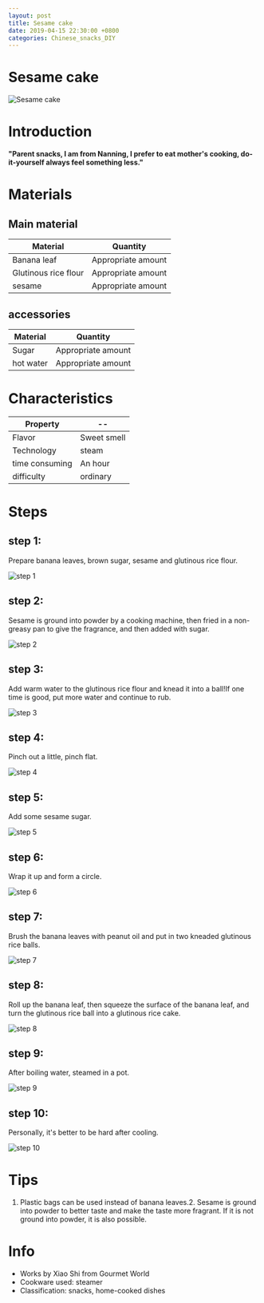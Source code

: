 ```yaml
---
layout: post
title: Sesame cake
date: 2019-04-15 22:30:00 +0800
categories: Chinese_snacks_DIY
---
```


# Sesame cake

![Sesame cake]({{site.baseurl}}/img/418192/418192.jpg)

# Introduction

**"Parent snacks, I am from Nanning, I prefer to eat mother's cooking, do-it-yourself always feel something less."**

# Materials


## Main material

Material|Quantity
--|--
Banana leaf|Appropriate amount
Glutinous rice flour|Appropriate amount
sesame|Appropriate amount

## accessories

Material|Quantity
--|--
Sugar|Appropriate amount
hot water|Appropriate amount

# Characteristics

Property|--
--|--
Flavor|Sweet smell
Technology|steam
time consuming|An hour
difficulty|ordinary

# Steps

## step 1:

Prepare banana leaves, brown sugar, sesame and glutinous rice flour.

![step 1]({{site.baseurl}}/img/418192/1.jpg)

## step 2:

Sesame is ground into powder by a cooking machine, then fried in a non-greasy pan to give the fragrance, and then added with sugar.

![step 2]({{site.baseurl}}/img/418192/2.jpg)

## step 3:

Add warm water to the glutinous rice flour and knead it into a ball!If one time is good, put more water and continue to rub.

![step 3]({{site.baseurl}}/img/418192/3.jpg)

## step 4:

Pinch out a little, pinch flat.

![step 4]({{site.baseurl}}/img/418192/4.jpg)

## step 5:

Add some sesame sugar.

![step 5]({{site.baseurl}}/img/418192/5.jpg)

## step 6:

Wrap it up and form a circle.

![step 6]({{site.baseurl}}/img/418192/6.jpg)

## step 7:

Brush the banana leaves with peanut oil and put in two kneaded glutinous rice balls.

![step 7]({{site.baseurl}}/img/418192/7.jpg)

## step 8:

Roll up the banana leaf, then squeeze the surface of the banana leaf, and turn the glutinous rice ball into a glutinous rice cake.

![step 8]({{site.baseurl}}/img/418192/8.jpg)

## step 9:

After boiling water, steamed in a pot.

![step 9]({{site.baseurl}}/img/418192/9.jpg)

## step 10:

Personally, it's better to be hard after cooling.

![step 10]({{site.baseurl}}/img/418192/10.jpg)

# Tips

1. Plastic bags can be used instead of banana leaves.2. Sesame is ground into powder to better taste and make the taste more fragrant. If it is not ground into powder, it is also possible.

# Info

- Works by Xiao Shi from Gourmet World
- Cookware used: steamer
- Classification: snacks, home-cooked dishes
